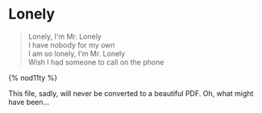 # Lonely 

> Lonely, I'm Mr. Lonely \
> I have nobody for my own \
> I am so lonely, I'm Mr. Lonely \
> Wish I had someone to call on the phone

{% nod11ty %}

This file, sadly, will never be converted to a beautiful PDF. Oh, what might have been...